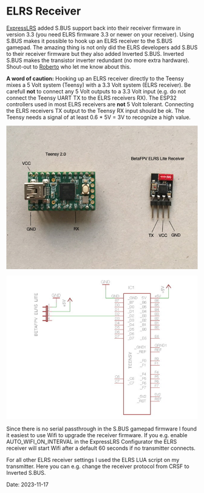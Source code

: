 # ELRS Receiver

[ExpressLRS](https://www.expresslrs.org/) added S.BUS support back into their receiver firmware in version 3.3 (you need ELRS firmware 3.3 or newer on your receiver). Using S.BUS makes it possible to hook up an ELRS receiver to the S.BUS gamepad. The amazing thing is not only did the ELRS developers add S.BUS to their receiver firmware but they also added Inverted S.BUS. Inverted S.BUS makes the transistor inverter redundant (no more extra hardware). Shout-out to [Roberto](https://github.com/RobertoD91) who let me know about this.

**A word of caution:** Hooking up an ELRS receiver directly to the Teensy mixes a 5 Volt system (Teensy) with a 3.3 Volt system (ELRS receiver). Be carefull **not** to connect any 5 Volt outputs to a 3.3 Volt input (e.g. do not connect the Teensy UART TX to the ELRS receivers RX). The ESP32 controllers used in most ELRS receivers are **not** 5 Volt tolerant. Connecting the ELRS receivers TX output to the Teensy RX input should be ok. The Teensy needs a signal of at least 0.6 * 5V = 3V to recognize a high value.

![Parts](images/ELRS_Parts.jpeg)

![Schematic](images/ELRS_Schematic.jpeg)

Since there is no serial passthrough in the S.BUS gamepad firmware I found it easiest to use Wifi to upgrade the receiver firmware. If you e.g. enable AUTO_WIFI_ON_INTERVAL in the ExpressLRS Configurator the ELRS receiver will start Wifi after a default 60 seconds if no transmitter connects.

For all other ELRS receiver settings I used the ELRS LUA script on my transmitter. Here you can e.g. change the receiver protocol from CRSF to Inverted S.BUS.

Date: 2023-11-17

